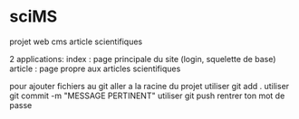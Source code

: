 # sciMS
projet web cms article scientifiques

2 applications:
  index : page principale du site (login, squelette de base)
  article : page propre aux articles scientifiques

pour ajouter fichiers au git
  aller a la racine du projet
  utiliser git add .
  utiliser git commit -m "MESSAGE PERTINENT"
  utiliser git push
  rentrer ton mot de passe
